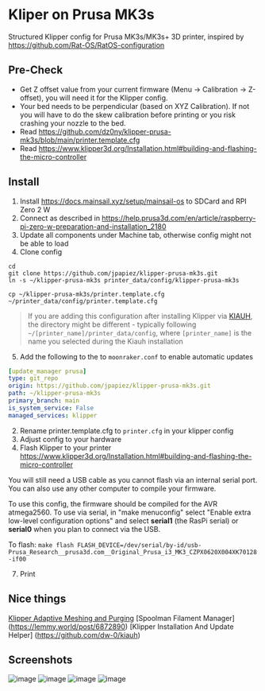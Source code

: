 # Kliper on Prusa MK3s
Structured Klipper config for Prusa MK3s/MK3s+ 3D printer, inspired by https://github.com/Rat-OS/RatOS-configuration

## Pre-Check

- Get Z offset value from your current firmware (Menu -> Calibration -> Z-offset), you will need it for the Klipper config.
- Your bed needs to be perpendicular (based on XYZ Calibration). If not you will have to do the skew calibration before printing or you risk crashing your nozzle to the bed.
- Read https://github.com/dz0ny/klipper-prusa-mk3s/blob/main/printer.template.cfg
- Read https://www.klipper3d.org/Installation.html#building-and-flashing-the-micro-controller

## Install
1. Install https://docs.mainsail.xyz/setup/mainsail-os to SDCard and RPI Zero 2 W
2. Connect as described in https://help.prusa3d.com/en/article/raspberry-pi-zero-w-preparation-and-installation_2180
3. Update all components under Machine tab, otherwise config might not be able to load
4. Clone config 

```
cd
git clone https://github.com/jpapiez/klipper-prusa-mk3s.git
ln -s ~/klipper-prusa-mk3s printer_data/config/klipper-prusa-mk3s

cp ~/klipper-prusa-mk3s/printer.template.cfg ~/printer_data/config/printer.template.cfg
```

  > If you are adding this configuration after installing Klipper via [KIAUH](https://github.com/th33xitus/kiauh), the directory might be different - typically following `~/[printer_name]/printer_data/config`, where `[printer_name]` is the name you selected during the Kiauh installation

5. Add the following to the to `moonraker.conf` to enable automatic updates

```yml
[update_manager prusa]
type: git_repo
origin: https://github.com/jpapiez/klipper-prusa-mk3s.git
path: ~/klipper-prusa-mk3s
primary_branch: main
is_system_service: False
managed_services: klipper
```

2. Rename printer.template.cfg to `printer.cfg` in your klipper config
3. Adjust config to your hardware
4. Flash Klipper to your printer https://www.klipper3d.org/Installation.html#building-and-flashing-the-micro-controller

You will still need a USB cable as you cannot flash via an internal serial port. You can also use any other computer to compile your firmware.

To use this config, the firmware should be compiled for the AVR atmega2560. To use via serial, in "make menuconfig" select "Enable extra low-level configuration options" and select **serial1** (the RasPi serial) or **serial0** when you plan to connect via the USB.

To flash:
`make flash FLASH_DEVICE=/dev/serial/by-id/usb-Prusa_Research__prusa3d.com__Original_Prusa_i3_MK3_CZPX0620X004XK70128-if00`

7. Print


## Nice things
[Klipper Adaptive Meshing and Purging](https://github.com/kyleisah/Klipper-Adaptive-Meshing-Purging)
[Spoolman Filament Manager] (https://lemmy.world/post/6872890)
[Klipper Installation And Update Helper] (https://github.com/dw-0/kiauh)

## Screenshots
![image](https://user-images.githubusercontent.com/239513/141822711-2818978e-2b87-4110-9b93-e5f489c9cdc7.png)
![image](https://user-images.githubusercontent.com/239513/141831204-89ced257-e67f-4b1f-add7-a3806cdd2617.png)
![image](https://user-images.githubusercontent.com/239513/141831245-11476041-240d-424a-8ff8-ffd8a03c08be.png)
![image](https://user-images.githubusercontent.com/239513/141831272-31b88652-ab3f-4978-8a4c-c54a83817dd1.png)
